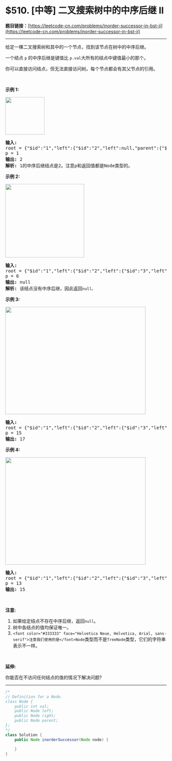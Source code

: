 # $510. [中等] 二叉搜索树中的中序后继 II

**题目链接：**[https://leetcode-cn.com/problems/inorder-successor-in-bst-ii](https://leetcode-cn.com/problems/inorder-successor-in-bst-ii)

---

<div class="content__1Y2H">
 <div class="notranslate">
  <p>给定一棵二叉搜索树和其中的一个节点，找到该节点在树中的中序后继。</p> 
  <p>一个结点&nbsp;<code>p</code>&nbsp;的中序后继是键值比&nbsp;<code>p.val</code>大所有的结点中键值最小的那个。</p> 
  <p>你可以直接访问结点，但无法直接访问树。每个节点都会有其父节点的引用。</p> 
  <p>&nbsp;</p> 
  <p><strong>示例 1:</strong></p> 
  <p><img style="height: 117px; width: 122px;" src="/uploads/2019/01/23/285_example_1.PNG" alt=""></p> 
  <pre class="language-text"><strong>输入: </strong>
root = {"$id":"1","left":{"$id":"2","left":null,"parent":{"$ref":"1"},"right":null,"val":1},"parent":null,"right":{"$id":"3","left":null,"parent":{"$ref":"1"},"right":null,"val":3},"val":2}
p = 1
<strong>输出: </strong>2
<strong>解析: </strong>1的中序后继结点是2。注意p和返回值都是Node类型的。
</pre> 
  <p><strong>示例 2:</strong></p> 
  <p><img style="height: 229px; width: 246px;" src="/uploads/2019/01/23/285_example_2.PNG" alt=""></p> 
  <pre class="language-text"><strong>输入: </strong>
root = {"$id":"1","left":{"$id":"2","left":{"$id":"3","left":{"$id":"4","left":null,"parent":{"$ref":"3"},"right":null,"val":1},"parent":{"$ref":"2"},"right":null,"val":2},"parent":{"$ref":"1"},"right":{"$id":"5","left":null,"parent":{"$ref":"2"},"right":null,"val":4},"val":3},"parent":null,"right":{"$id":"6","left":null,"parent":{"$ref":"1"},"right":null,"val":6},"val":5}
p = 6
<strong>输出: </strong>null
<strong>解析: </strong>该结点没有中序后继，因此返回<code>null。</code>
</pre> 
  <p><strong>示例&nbsp;3:</strong></p> 
  <p><img style="height: 335px; width: 438px;" src="/uploads/2019/02/02/285_example_34.PNG" alt=""></p> 
  <pre class="language-text"><strong>输入: </strong>
root = {"$id":"1","left":{"$id":"2","left":{"$id":"3","left":{"$id":"4","left":null,"parent":{"$ref":"3"},"right":null,"val":2},"parent":{"$ref":"2"},"right":{"$id":"5","left":null,"parent":{"$ref":"3"},"right":null,"val":4},"val":3},"parent":{"$ref":"1"},"right":{"$id":"6","left":null,"parent":{"$ref":"2"},"right":{"$id":"7","left":{"$id":"8","left":null,"parent":{"$ref":"7"},"right":null,"val":9},"parent":{"$ref":"6"},"right":null,"val":13},"val":7},"val":6},"parent":null,"right":{"$id":"9","left":{"$id":"10","left":null,"parent":{"$ref":"9"},"right":null,"val":17},"parent":{"$ref":"1"},"right":{"$id":"11","left":null,"parent":{"$ref":"9"},"right":null,"val":20},"val":18},"val":15}
p = 15
<strong>输出: </strong>17
</pre> 
  <p><strong>示例&nbsp;4:</strong></p> 
  <p><img style="height: 335px; width: 438px;" src="/uploads/2019/02/02/285_example_34.PNG" alt=""></p> 
  <pre class="language-text"><strong>输入: </strong>
root = {"$id":"1","left":{"$id":"2","left":{"$id":"3","left":{"$id":"4","left":null,"parent":{"$ref":"3"},"right":null,"val":2},"parent":{"$ref":"2"},"right":{"$id":"5","left":null,"parent":{"$ref":"3"},"right":null,"val":4},"val":3},"parent":{"$ref":"1"},"right":{"$id":"6","left":null,"parent":{"$ref":"2"},"right":{"$id":"7","left":{"$id":"8","left":null,"parent":{"$ref":"7"},"right":null,"val":9},"parent":{"$ref":"6"},"right":null,"val":13},"val":7},"val":6},"parent":null,"right":{"$id":"9","left":{"$id":"10","left":null,"parent":{"$ref":"9"},"right":null,"val":17},"parent":{"$ref":"1"},"right":{"$id":"11","left":null,"parent":{"$ref":"9"},"right":null,"val":20},"val":18},"val":15}
p = 13
<strong>输出: </strong>15
</pre> 
  <p>&nbsp;</p> 
  <p><strong>注意:</strong></p> 
  <ol> 
   <li>如果给定结点不存在中序后继，返回<code>null</code>。</li> 
   <li>树中各结点的值均保证唯一。</li> 
   <li><code>&lt;font color="#333333" face="Helvetica Neue, Helvetica, Arial, sans-serif"&gt;<span style="">注意我们使用的是</span>&lt;/font&gt;Node</code>类型而不是<code>TreeNode</code>类型，它们的字符串表示不一样。</li> 
  </ol> 
  <p>&nbsp;</p> 
  <p><strong>延伸:</strong></p> 
  <p>你能否在不访问任何结点的值的情况下解决问题?</p> 
 </div>
</div>

---

```java
/*
// Definition for a Node.
class Node {
    public int val;
    public Node left;
    public Node right;
    public Node parent;
};
*/
class Solution {
    public Node inorderSuccessor(Node node) {
        
    }
}
```
